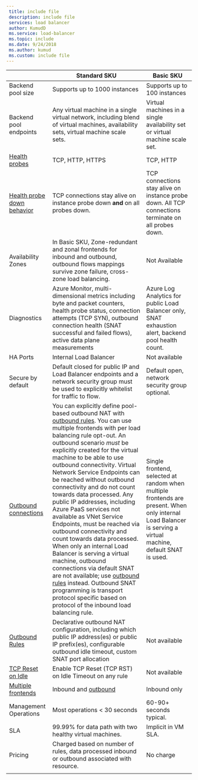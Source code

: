 ```yaml
---
 title: include file
 description: include file
 services: load balancer
 author: KumudD
 ms.service: load-balancer
 ms.topic: include
 ms.date: 9/24/2018
 ms.author: kumud
 ms.custom: include file
---
```


| | Standard SKU | Basic SKU |
| --- | --- | --- |
| Backend pool size | Supports up to 1000 instances | Supports up to 100 instances |
| Backend pool endpoints | Any virtual machine in a single virtual network, including blend of virtual machines, availability sets, virtual machine scale sets. | Virtual machines in a single availability set or virtual machine scale set. |
| [Health probes](../articles/load-balancer/load-balancer-custom-probe-overview.md#types) | TCP, HTTP, HTTPS | TCP, HTTP |
| [Health probe down behavior](../articles/load-balancer/load-balancer-custom-probe-overview.md#probedown) | TCP connections stay alive on instance probe down __and__ on all probes down. | TCP connections stay alive on instance probe down. All TCP connections terminate on all probes down. |
| Availability Zones | In Basic SKU, Zone-redundant and zonal frontends for inbound and outbound, outbound flows mappings survive zone failure, cross-zone load balancing. | Not Available |
| Diagnostics | Azure Monitor, multi-dimensional metrics including byte and packet counters, health probe status, connection attempts (TCP SYN), outbound connection health (SNAT successful and failed flows), active data plane measurements | Azure Log Analytics for public Load Balancer only, SNAT exhaustion alert, backend pool health count. |
| HA Ports | Internal Load Balancer | Not available |
| Secure by default | Default closed for public IP and Load Balancer endpoints and a network security group must be used to explicitly whitelist for traffic to flow. | Default open, network security group optional. |
| [Outbound connections](../articles/load-balancer/load-balancer-outbound-connections.md) | You can explicitly define pool-based outbound NAT with [outbound rules](../articles/load-balancer/load-balancer-outbound-rules-overview.md). You can use multiple frontends with per load balancing rule opt-out. An outbound scenario _must_ be explicitly created for the virtual machine to be able to use outbound connectivity.  Virtual Network Service Endpoints can be reached without outbound connectivity and do not count towards data processed.  Any public IP addresses, including Azure PaaS services not available as VNet Service Endpoints, must be reached via outbound connectivity and count towards data processed. When only an internal Load Balancer is serving a virtual machine, outbound connections via default SNAT are not available; use [outbound rules](../articles/load-balancer/load-balancer-outbound-rules-overview.md) instead. Outbound SNAT programming is transport protocol specific based on protocol of the inbound load balancing rule. | Single frontend, selected at random when multiple frontends are present.  When only internal Load Balancer is serving a virtual machine, default SNAT is used. |
| [Outbound Rules](../articles/load-balancer/load-balancer-outbound-rules-overview.md) | Declarative outbound NAT configuration, including which public IP address(es) or public IP prefix(es), configurable outbound idle timeout, custom SNAT port allocation | Not available |
|  [TCP Reset on Idle](../articles/load-balancer/load-balancer-tcp-reset.md) | Enable TCP Reset (TCP RST) on Idle Timeout on any rule | Not available |
| [Multiple frontends](../articles/load-balancer/load-balancer-multivip-overview.md) | Inbound and [outbound](../articles/load-balancer/load-balancer-outbound-connections.md) | Inbound only |
| Management Operations | Most operations < 30 seconds | 60-90+ seconds typical. |
| SLA | 99.99% for data path with two healthy virtual machines. | Implicit in VM SLA. | 
| Pricing | Charged based on number of rules, data processed inbound or outbound associated with resource.  | No charge |
|  |  |  |
